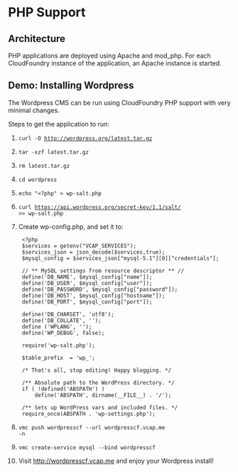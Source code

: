 # PHP Support

## Architecture

PHP applications are deployed using Apache and mod_php. For each CloudFoundry instance of the application, an Apache instance is started.

## Demo: Installing Wordpress ##
The Wordpress CMS can be run using CloudFoundry PHP support with very minimal changes.

Steps to get the application to run:

1. <code>curl -O http://wordpress.org/latest.tar.gz</code>
2. <code>tar -xzf latest.tar.gz</code>
3. <code>rm latest.tar.gz</code>
4. <code>cd wordpress</code>
5. <code>echo "<?php" > wp-salt.php</code>
6. <code>curl https://api.wordpress.org/secret-key/1.1/salt/ >> wp-salt.php</code>
7. Create wp-config.php, and set it to:

		<?php
		$services = getenv("VCAP_SERVICES");
		$services_json = json_decode($services,true);
		$mysql_config = $services_json["mysql-5.1"][0]["credentials"];

		// ** MySQL settings from resource descriptor ** //
		define('DB_NAME', $mysql_config["name"]);
		define('DB_USER', $mysql_config["user"]);
		define('DB_PASSWORD', $mysql_config["password"]);
		define('DB_HOST', $mysql_config["hostname"]);
		define('DB_PORT', $mysql_config["port"]);

		define('DB_CHARSET', 'utf8');
		define('DB_COLLATE', '');
		define ('WPLANG', '');
		define('WP_DEBUG', false);

		require('wp-salt.php');

		$table_prefix  = 'wp_';

		/* That's all, stop editing! Happy blogging. */

		/** Absolute path to the WordPress directory. */
		if ( !defined('ABSPATH') )
			define('ABSPATH', dirname(__FILE__) . '/');

		/** Sets up WordPress vars and included files. */
		require_once(ABSPATH . 'wp-settings.php');
8. <code>vmc push wordpresscf --url wordpresscf.vcap.me -n</code>
9. <code>vmc create-service mysql --bind wordpresscf</code>
10. Visit http://wordpresscf.vcap.me and enjoy your Wordpress install!